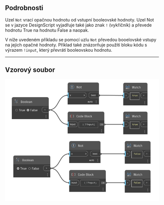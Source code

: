 ## Podrobnosti
Uzel `Not` vrací opačnou hodnotu od vstupní booleovské hodnoty. Uzel Not se v jazyce DesignScript vyjadřuje také jako znak `!` (vykřičník) a převede hodnotu True na hodnotu False a naopak.

V níže uvedeném příkladu se pomocí uzlu `Not` převedou booelovské vstupy na jejich opačné hodnoty. Příklad také znázorňuje použití bloku kódu s výrazem `!input`, který převrátí booleovskou hodnotu.
___
## Vzorový soubor

![Not](./Not_img.jpg)
